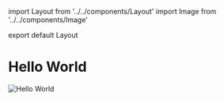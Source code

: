 import Layout from '../../components/Layout'
import Image from '../../components/Image'

export default Layout

# Hello World

<Image src="/hello-world.jpg" alt="Hello World" />
